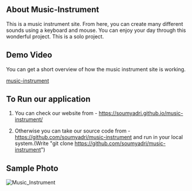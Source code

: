## About Music-Instrument

This is a music instrument site. From here, you can create many different sounds using a keyboard and mouse. You can enjoy your day through this wonderful project. This is a solo project.

## Demo Video

You can get a short overview of how the music instrument site is working. 

[music-instrument](https://drive.google.com/file/d/1LYRNjZTR-1eebYHrjsyYaeVmnMdm1zBW/view)

## To Run our application

1. You can check our website from - https://soumyadri.github.io/music-instrument/

2. Otherwise you can take our source code from - https://github.com/soumyadri/music-instrument and run in your local system.(Write "git clone https://github.com/soumyadri/music-instrument")

## Sample Photo

![Music_Instrument](https://github.com/soumyadri/music-instrument/blob/master/images/music-1.png)
